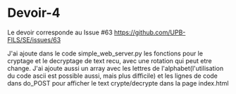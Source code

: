 # Devoir-4

Le devoir corresponde au Issue #63 https://github.com/UPB-FILS/SE/issues/63

J'ai ajoute dans le code simple_web_server.py les fonctions pour le cryptage et le decryptage de text recu, avec une rotation qui peut etre change. J'ai ajoute aussi un array avec les lettres de l'alphabet(l'utilisation du code ascii est possible aussi, mais plus difficile) et les lignes de code dans do_POST pour afficher le text crypte/decrypte dans la page index.html
